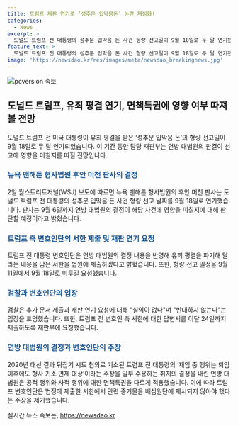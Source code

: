 ```yaml
---
title: 트럼프 재판 연기로 ‘성추문 입막음돈’ 논란 재점화!
categories:
  - News
excerpt: >
  도널드 트럼프 전 대통령의 성추문 입막음 돈 사건 형량 선고일이 9월 18일로 두 달 연기됐다. 뉴욕 맨해튼 형사법원의 후안 머천 판사는 대법원의 판결이 선고에 영향을 미칠지를 9월 6일까지 판단할 예정이다. 트럼프 측 변호인단은 연방 대법원 결정을 반영한 서한을 제출하고 재판 연기를 요청했으며, 검찰은 반대하지 않는 입장을 밝혔다. 연방 대법원은 전직 대통령의 재임 중 공적 행위에 면책특권이 인정되지만 사적 행위는 그렇지 않다고 결정했다. 변호인단은 공적 행위 관련 증거물을 배심원단에 제시되지 않아야 한다는 주장을 제기했다.
feature_text: >
  도널드 트럼프 전 대통령의 성추문 입막음 돈 사건 형량 선고일이 9월 18일로 두 달 연기됐다. 뉴욕 맨해튼 형사법원의 후안 머천 판사는 대법원의 판결이 선고에 영향을 미칠지를 9월 6일까지 판단할 예정이다. 트럼프 측 변호인단은 연방 대법원 결정을 반영한 서한을 제출하고 재판 연기를 요청했으며, 검찰은 반대하지 않는 입장을 밝혔다. 연방 대법원은 전직 대통령의 재임 중 공적 행위에 면책특권이 인정되지만 사적 행위는 그렇지 않다고 결정했다. 변호인단은 공적 행위 관련 증거물을 배심원단에 제시되지 않아야 한다는 주장을 제기했다.
image: 'https://newsdao.kr/res/images/meta/newsdao_breakingnews.jpg'
---
```


<p><img src="https://newsdao.kr/res/images/meta/newsdao_breakingnews.jpg" alt="pcversion 속보" /></p>

<h2 data-ke-size="size26">도널드 트럼프, 유죄 평결 연기, 면책특권에 영향 여부 따져볼 전망</h2>

<p data-ke-size="size16">도널드 트럼프 전 미국 대통령이 유죄 평결을 받은 ‘성추문 입막음 돈’의 형량 선고일이 9월 18일로 두 달 연기되었습니다. 이 기간 동안 담당 재판부는 연방 대법원의 판결이 선고에 영향을 미칠지를 따질 전망입니다.</p>

<h3><b><span style="color: #1a5490;">뉴욕 맨해튼 형사법원 후안 머천 판사의 결정</span></b></h3>

<p data-ke-size="size16">2일 월스트리트저널(WSJ) 보도에 따르면 뉴욕 맨해튼 형사법원의 후안 머천 판사는 도널드 트럼프 전 대통령의 성추문 입막음 돈 사건 형량 선고 날짜를 9월 18일로 연기했습니다. 판사는 9월 6일까지 연방 대법원의 결정이 해당 사건에 영향을 미칠지에 대해 판단할 예정이라고 밝혔습니다.</p>

<h3><b><span style="color: #1a5490;">트럼프 측 변호인단의 서한 제출 및 재판 연기 요청</span></b></h3>

<p data-ke-size="size16">트럼프 전 대통령 변호인단은 연방 대법원의 결정 내용을 반영해 유죄 평결을 파기해 달라는 내용을 담은 서한을 법원에 제출하겠다고 밝혔습니다. 또한, 형량 선고 일정을 9월 11일에서 9월 18일로 미루길 요청했습니다.</p>

<h3><b><span style="color: #1a5490;">검찰과 변호인단의 입장</span></b></h3>

<p data-ke-size="size16">검찰은 추가 문서 제출과 재판 연기 요청에 대해 "실익이 없다"며 "반대하지 않는다"는 입장을 표명했습니다. 또한, 트럼프 전 변호인 측 서한에 대한 답변서를 이달 24일까지 제출하도록 재판부에 요청했습니다.</p>

<h3><b><span style="color: #1a5490;">연방 대법원의 결정과 변호인단의 주장</span></b></h3>

<p data-ke-size="size16">2020년 대선 결과 뒤집기 시도 혐의로 기소된 트럼프 전 대통령의 ‘재임 중 행위는 퇴임 이후에도 형사 기소 면제 대상’이라는 주장을 일부 수용하는 취지의 결정을 내린 연방 대법원은 공적 행위와 사적 행위에 대한 면책특권을 다르게 적용했습니다. 이에 따라 트럼프 변호인단은 법정에 제출한 서한에서 관련 증거물을 배심원단에 제시되지 않아야 했다는 주장을 제기했습니다.</p>
실시간 뉴스 속보는, <a href="https://newsdao.kr" rel="dofollow">https://newsdao.kr</a>


